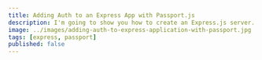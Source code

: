 ```yaml
---
title: Adding Auth to an Express App with Passport.js
description: I'm going to show you how to create an Express.js server. We will go over starting the server, setting up simple routes, and outputting various types of data.
image: ../images/adding-auth-to-express-application-with-passport.jpg
tags: [express, passport]
published: false
---
```

